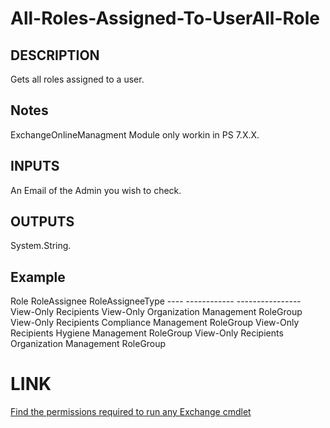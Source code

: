 # All-Roles-Assigned-To-UserAll-Role

## DESCRIPTION

Gets all roles assigned to a user.

## Notes

ExchangeOnlineManagment Module only workin in PS 7.X.X.

## INPUTS

An Email of the Admin you wish to check.

## OUTPUTS

System.String.

## Example

   Role                                   RoleAssignee                                      RoleAssigneeType
    ----                                   ------------                                      ----------------
    View-Only Recipients                   View-Only Organization Management                 RoleGroup
    View-Only Recipients                   Compliance Management                             RoleGroup
    View-Only Recipients                   Hygiene Management                                RoleGroup
    View-Only Recipients                   Organization Management                           RoleGroup

# LINK

[Find the permissions required to run any Exchange cmdlet](https://learn.microsoft.com/en-us/powershell/exchange/find-exchange-cmdlet-permissions?view=exchange-ps)

